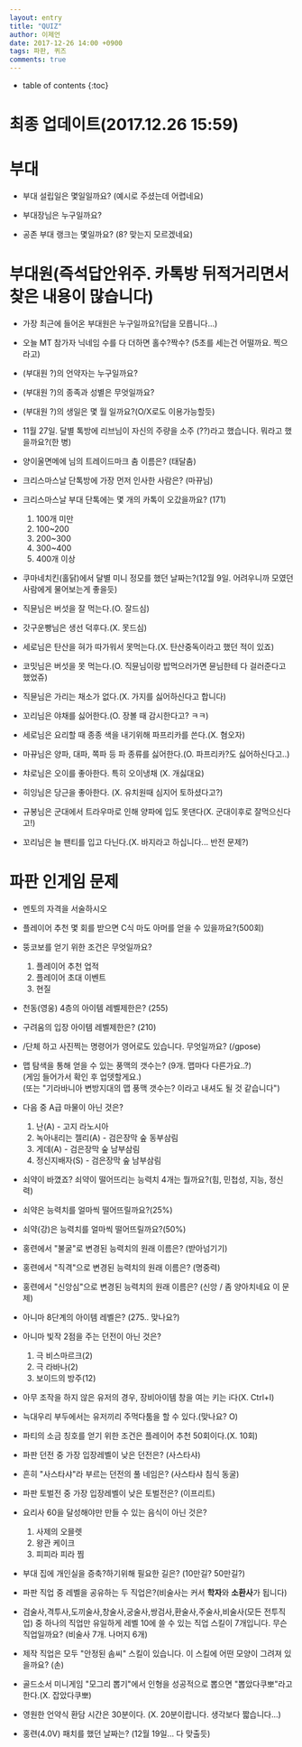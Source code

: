 ```yaml
---
layout: entry
title: "QUIZ"
author: 이제언
date: 2017-12-26 14:00 +0900
tags: 파판, 퀴즈
comments: true
--- 
```

* table of contents
{:toc}

# 최종 업데이트(2017.12.26 15:59)

# 부대

* 부대 설립일은 몇일일까요? (예시로 주셨는데 어렵네요)

* 부대장님은 누구일까요?

* 공존 부대 랭크는 몇일까요? (8? 맞는지 모르겠네요)

# 부대원(즉석답안위주. 카톡방 뒤적거리면서 찾은 내용이 많습니다)

* 가장 최근에 들어온 부대원은 누구일까요?(답을 모릅니다...)  

* 오늘 MT 참가자 닉네임 수를 다 더하면 홀수?짝수? (5초를 세는건 어떨까요. 찍으라고)  

* (부대원 ?)의 언약자는 누구일까요?

* (부대원 ?)의 종족과 성별은 무엇일까요?

* (부대원 ?)의 생일은 몇 월 일까요?(O/X로도 이용가능할듯)

* 11월 27일. 달별 톡방에 리브님이 자신의 주량을 소주 (??)라고 했습니다. 뭐라고 했을까요?(한 병)

* 양이울면메에 님의 트레이드마크 춤 이름은? (태달춤)

* 크리스마스날 단톡방에 가장 먼저 인사한 사람은? (마뀨님)

* 크리스마스날 부대 단톡에는 몇 개의 카톡이 오갔을까요? (171)  
  1. 100개 미만  
  2. 100~200  
  3. 200~300  
  4. 300~400  
  5. 400개 이상

* 쿠마네치킨(홀닭)에서 달별 미니 정모를 했던 날짜는?(12월 9일. 어려우니까 모였던 사람에게 물어보는게 좋을듯)

* 직뮨님은 버섯을 잘 먹는다.(O. 잘드심)

* 갓구운빵님은 생선 덕후다.(X. 못드심)

* 세로님은 탄산을 혀가 따가워서 못먹는다.(X. 탄산중독이라고 했던 적이 있죠)

* 코밋님은 버섯을 못 먹는다.(O. 직뮨님이랑 밥먹으러가면 뮨님한테 다 걸러준다고 했었쥬)

* 직뮨님은 가리는 채소가 없다.(X. 가지를 싫어하신다고 합니다)

* 꼬리님은 야채를 싫어한다.(O. 장볼 때 감시한다고? ㅋㅋ)

* 세로님은 요리할 때 종종 색을 내기위해 파프리카를 쓴다.(X. 혐오자)

* 마뀨님은 양파, 대파, 쪽파 등 파 종류를 싫어한다.(O. 파프리카?도 싫어하신다고..)

* 챠로님은 오이를 좋아한다. 특히 오이냉채 (X. 개싫대요)

* 히잉님은 당근을 좋아한다. (X. 유치원때 심지어 토하셨다고?)

* 규봉님은 군대에서 트라우마로 인해 양파에 입도 못댄다(X. 군대이후로 잘먹으신다고!)

* 꼬리님은 늘 팬티를 입고 다닌다.(X. 바지라고 하십니다... 반전 문제?)

# 파판 인게임 문제

* 멘토의 자격을 서술하시오

* 플레이어 추천 몇 회를 받으면 C식 마도 아머를 얻을 수 있을까요?(500회)

* 뚱코보를 얻기 위한 조건은 무엇일까요?  
  1. 플레이어 추천 업적  
  2. 플레이어 초대 이벤트  
  3. 현질

* 천동(영웅) 4층의 아이템 레벨제한은? (255)

* 구려움의 입장 아이템 레벨제한은? (210)

* /단체 하고 사진찍는 명령어가 영어로도 있습니다. 무엇일까요? (/gpose)

* 맵 탐색을 통해 얻을 수 있는 풍맥의 갯수는? (9개. 맵마다 다른가요..?)  
(게임 들어가서 확인 후 업뎃할게요.)  
(또는 "기라바니아 변방지대의 맵 풍맥 갯수는? 이라고 내셔도 될 것 같습니다")

* 다음 중 A급 마물이 아닌 것은?  
  1. 난(A) - 고지 라노시아  
  2. 녹아내리는 젤리(A) - 검은장막 숲 동부삼림  
  3. 게데(A) - 검은장막 숲 남부삼림  
  4. 정신지배자(S) - 검은장막 숲 남부삼림  

* 쇠약이 바꼈죠? 쇠약이 떨어뜨리는 능력치 4개는 뭘까요?(힘, 민첩성, 지능, 정신력)

* 쇠약은 능력치를 얼마씩 떨어뜨릴까요?(25%)  

* 쇠약(강)은 능력치를 얼마씩 떨어뜨릴까요?(50%)  

* 홍련에서 "불굴"로 변경된 능력치의 원래 이름은? (받아넘기기)

* 홍련에서 "직격"으로 변경된 능력치의 원래 이름은? (명중력)

* 홍련에서 "신앙심"으로 변경된 능력치의 원래 이름은? (신앙 / 좀 양아치네요 이 문제)

* 아니마 8단계의 아이템 레벨은? (275.. 맞나요?)

* 아니마 빛작 2점을 주는 던전이 아닌 것은?  
  1. 극 비스마르크(2)  
  2. 극 라바나(2)  
  3. 보이드의 방주(12)

* 아무 조작을 하지 않은 유저의 경우, 장비아이템 창을 여는 키는 i다(X. Ctrl+I)

* 늑대우리 부두에서는 유저끼리 주먹다툼을 할 수 있다.(맞나요? O)

* 파티의 소금 칭호를 얻기 위한 조건은 플레이어 추천 50회이다.(X. 10회)

* 파판 던전 중 가장 입장레벨이 낮은 던전은? (사스타샤)

* 흔히 "사스타샤"라 부르는 던전의 풀 네임은? (사스타샤 침식 동굴)

* 파판 토벌전 중 가장 입장레벨이 낮은 토벌전은? (이프리트)

* 요리사 60을 달성해야만 만들 수 있는 음식이 아닌 것은?  
  1. 사제의 오믈렛  
  2. 왕관 케이크  
  3. 피피라 피라 찜

* 부대 집에 개인실을 증축?하기위해 필요한 길은? (10만길? 50만길?)

* 파판 직업 중 레벨을 공유하는 두 직업은?(비술사는 커서 **학자**와 **소환사**가 됩니다)

* 검술사,격투사,도끼술사,창술사,궁술사,쌍검사,환술사,주술사,비술사(모든 전투직업) 중 하나의 직업만 유일하게 레벨 10에 쓸 수 있는 직업 스킬이 7개입니다. 무슨 직업일까요? (비술사 7개. 나머지 6개)

* 제작 직업은 모두 "안정된 솜씨" 스킬이 있습니다. 이 스킬에 어떤 모양이 그려져 있을까요? (손)

* 골드소서 미니게임 "모그리 뽑기"에서 인형을 성공적으로 뽑으면 "뽑았다쿠뽀"라고 한다.(X. 잡았다쿠뽀)

* 영원한 언약식 환담 시간은 30분이다. (X. 20분이랍니다. 생각보다 짧습니다...)

* 홍련(4.0V) 패치를 했던 날짜는? (12월 19일... 다 맞출듯)

